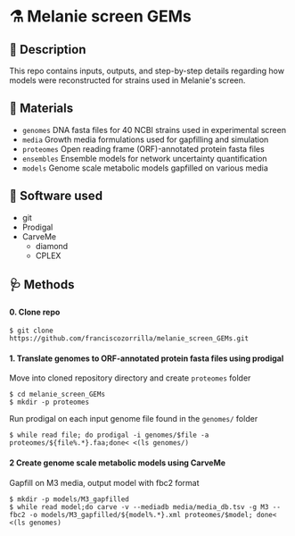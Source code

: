 # ⚗️ Melanie screen GEMs

## 📕 Description

This repo contains inputs, outputs, and step-by-step details regarding how models were reconstructed for strains used in Melanie's screen.

## 🧱 Materials

* `genomes` DNA fasta files for 40 NCBI strains used in experimental screen
* `media` Growth media formulations used for gapfilling and simulation
* `proteomes` Open reading frame (ORF)-annotated protein fasta files
* `ensembles` Ensemble models for network uncertainty quantification
* `models` Genome scale metabolic models gapfilled on various media

## 🐪 Software used

* git
* Prodigal
* CarveMe
   * diamond
   * CPLEX

## 🩺 Methods

#### 0. Clone repo

```
$ git clone https://github.com/franciscozorrilla/melanie_screen_GEMs.git
```

#### 1. Translate genomes to ORF-annotated protein fasta files using prodigal

Move into cloned repository directory and create `proteomes` folder

```
$ cd melanie_screen_GEMs
$ mkdir -p proteomes
```

Run prodigal on each input genome file found in the `genomes/` folder

```
$ while read file; do prodigal -i genomes/$file -a proteomes/${file%.*}.faa;done< <(ls genomes/)
```

#### 2 Create genome scale metabolic models using CarveMe 

Gapfill on M3 media, output model with fbc2 format

```
$ mkdir -p models/M3_gapfilled
$ while read model;do carve -v --mediadb media/media_db.tsv -g M3 --fbc2 -o models/M3_gapfilled/${model%.*}.xml proteomes/$model; done< <(ls genomes)
```
